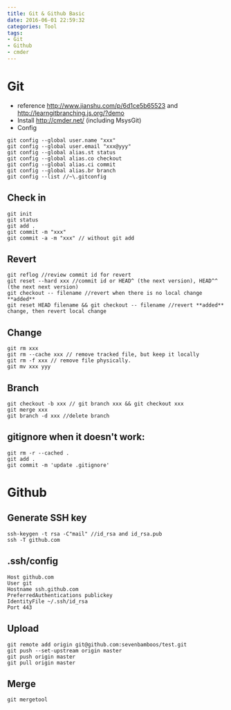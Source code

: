 ```yaml
---
title: Git & Github Basic
date: 2016-06-01 22:59:32
categories: Tool 
tags:
- Git
- Github
- cmder
---
```


# Git
- reference http://www.jianshu.com/p/6d1ce5b65523 and http://learngitbranching.js.org/?demo
- Install http://cmder.net/ (including MsysGit)
- Config
```
git config --global user.name "xxx" 
git config --global user.email "xxx@yyy"
git config --global alias.st status
git config --global alias.co checkout
git config --global alias.ci commit
git config --global alias.br branch
git config --list //~\.gitconfig
```

## Check in
```
git init
git status
git add .
git commit -m "xxx"
git commit -a -m "xxx" // without git add
```

## Revert
```
git reflog //review commit id for revert
git reset --hard xxx //commit id or HEAD^ (the next version), HEAD^^ (the next next version)
git checkout -- filename //revert when there is no local change **added**
git reset HEAD filename && git checkout -- filename //revert **added** change, then revert local change
```

## Change
```
git rm xxx
git rm --cache xxx // remove tracked file, but keep it locally
git rm -f xxx // remove file physically.
git mv xxx yyy
```

## Branch
```
git checkout -b xxx // git branch xxx && git checkout xxx
git merge xxx
git branch -d xxx //delete branch
```

## gitignore when it doesn't work:
```
git rm -r --cached .
git add .
git commit -m 'update .gitignore'
```

# Github
## Generate SSH key
```
ssh-keygen -t rsa -C"mail" //id_rsa and id_rsa.pub
ssh -T github.com
```

## .ssh/config
```
Host github.com
User git
Hostname ssh.github.com
PreferredAuthentications publickey
IdentityFile ~/.ssh/id_rsa
Port 443
```

## Upload
```
git remote add origin git@github.com:sevenbamboos/test.git
git push --set-upstream origin master
git push origin master
git pull origin master
```

## Merge
```
git mergetool
```
